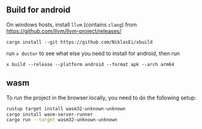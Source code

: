 ## Build for android

On windows hosts, install `llvm` (contains `clang`) from https://github.com/llvm/llvm-project/releases/

```
cargo install --git https://github.com/NiklasEi/xbuild
```

run `x doctor` to see what else you need to install for android, then run

```
x build --release --platform android --format apk --arch arm64
```
## wasm

To run the project in the browser locally, you need to do the following setup:

```bash
rustup target install wasm32-unknown-unknown
cargo install wasm-server-runner
cargo run --target wasm32-unknown-unknown

```
